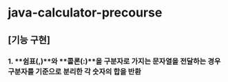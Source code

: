 # java-calculator-precourse

## [기능 구현]

### 1. **쉼표(,)**와 **콜론(:)**을 구분자로 가지는 문자열을 전달하는 경우 구분자를 기준으로 분리한 각 숫자의 합을 반환